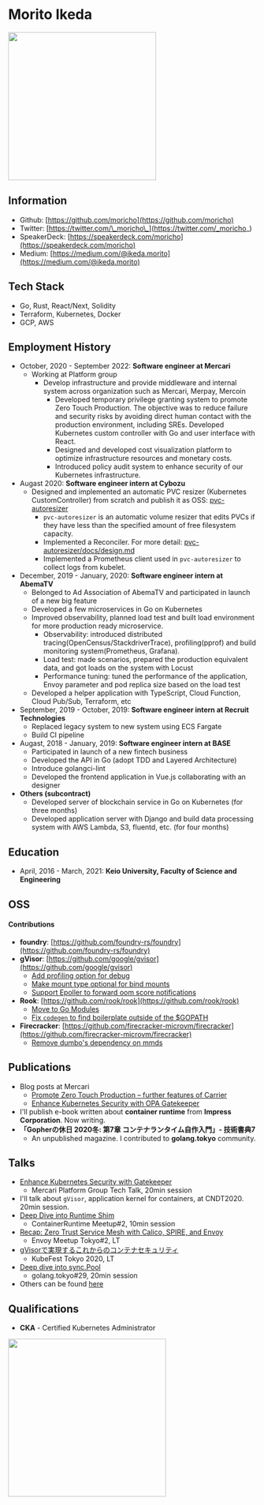 # Morito Ikeda

<img width="300" src="https://moricho.github.io/images/profile.jpg">

## Information
- Github: [https://github.com/moricho](https://github.com/moricho)
- Twitter: [https://twitter.com/\_moricho\_](https://twitter.com/_moricho_)
- SpeakerDeck: [https://speakerdeck.com/moricho](https://speakerdeck.com/moricho)
- Medium: [https://medium.com/@ikeda.morito](https://medium.com/@ikeda.morito)

## Tech Stack
- Go, Rust, React/Next, Solidity
- Terraform, Kubernetes, Docker
- GCP, AWS

## Employment History
- October, 2020 - September 2022: __Software engineer at Mercari__
  - Working at Platform group
    - Develop infrastructure and provide middleware and internal system across organization such as Mercari, Merpay, Mercoin
      - Developed temporary privilege granting system to promote Zero Touch Production. The objective was to reduce failure and security risks by avoiding direct human contact with the production environment, including SREs. Developed Kubernetes custom controller with Go and user interface with React.
      - Designed and developed cost visualization platform to optimize infrastructure resources and monetary costs.
      - Introduced policy audit system to enhance security of our Kubernetes infrastructure. 
- Augast 2020: __Software engineer intern at Cybozu__
  - Designed and implemented an automatic PVC resizer (Kubernetes CustomController) from scratch and publish it as OSS: [pvc-autoresizer](https://github.com/topolvm/pvc-autoresizer)
    -  `pvc-autoresizer` is an automatic volume resizer that edits PVCs if they have less than the specified amount of free filesystem capacity.
    - Implemented a Reconciler. For more detail: [pvc-autoresizer/docs/design.md](https://github.com/topolvm/pvc-autoresizer/blob/master/docs/design.md)
    - Implemented a Prometheus client used in `pvc-autoresizer` to collect logs from kubelet.
- December, 2019 - January, 2020: __Software engineer intern at AbemaTV__
  - Belonged to Ad Association of AbemaTV and participated in launch of a new big feature
  - Developed a few microservices in Go on Kubernetes
  - Improved observability, planned load test and built load environment for more production ready microservice.
    - Observability: introduced distributed tracing(OpenCensus/StackdriverTrace), profiling(pprof) and build monitoring system(Prometheus, Grafana).
    - Load test: made scenarios, prepared the production equivalent data, and got loads on the system with Locust
    - Performance tuning: tuned the performance of the application, Envoy parameter and pod replica size based on the load test
  - Developed a helper application with TypeScript, Cloud Function, Cloud Pub/Sub, Terraform, etc
- September, 2019 - October, 2019: __Software engineer intern at Recruit Technologies__
  - Replaced legacy system to new system using ECS Fargate
  - Build CI pipeline
- Augast, 2018 - January, 2019: __Software engineer intern at BASE__
  - Participated in launch of a new fintech business
  - Developed the API in Go (adopt TDD and Layered Architecture)
  - Introduce golangci-lint
  - Developed the frontend application in Vue.js collaborating with an designer
- __Others (subcontract)__
  - Developed server of blockchain service in Go on Kubernetes (for three months)
  - Developed application server with Django and build data processing system with AWS Lambda, S3, fluentd, etc. (for four months)

## Education
- April, 2016 - March, 2021: __Keio University, Faculty of Science and Engineering__

## OSS

#### Contributions
- __foundry__: [https://github.com/foundry-rs/foundry](https://github.com/foundry-rs/foundry)
- __gVisor__: [https://github.com/google/gvisor](https://github.com/google/gvisor)
  - [Add profiling option for debug](https://github.com/google/gvisor/pull/1951)
  - [Make mount type optional for bind mounts](https://github.com/google/gvisor/pull/2487)
  - [Support Epoller to forward oom score notifications](https://github.com/google/gvisor-containerd-shim/issues/56)
- __Rook__: [https://github.com/rook/rook](https://github.com/rook/rook)
  - [Move to Go Modules](https://github.com/rook/rook/pull/4984)
  - [Fix `codegen` to find boilerplate outside of the $GOPATH](https://github.com/rook/rook/pull/5110)
- __Firecracker__: [https://github.com/firecracker-microvm/firecracker](https://github.com/firecracker-microvm/firecracker)
  - [Remove dumbo's dependency on mmds](https://github.com/firecracker-microvm/firecracker/pull/1813)

## Publications
- Blog posts at Mercari
  - [Promote Zero Touch Production – further features of Carrier](https://engineering.mercari.com/en/blog/entry/20220201-promote-zero-touch-production-further-features-of-carrier/)
  - [Enhance Kubernetes Security with OPA Gatekeeper](https://engineering.mercari.com/en/blog/entry/20201222-enhance-kubernetes-security-with-opa-gatekeeper/)
- I'll publish e-book written about __container runtime__ from __Impress Corporation__. Now writing.
- __「Gopherの休日 2020冬: 第7章 コンテナランタイム自作入門」- 技術書典7__
  - An unpublished magazine. I contributed to __golang.tokyo__ community.

## Talks
- [Enhance Kubernetes Security with Gatekeeper](https://speakerdeck.com/moricho/enhance-kubernetes-security-with-gatekeeper)
  - Mercari Platform Group Tech Talk, 20min session
- I'll talk about `gVisor`, application kernel for containers, at CNDT2020. 20min session.
- [Deep Dive into Runtime Shim](https://speakerdeck.com/moricho/deep-dive-into-runtime-shim)
  - ContainerRuntime Meetup#2, 10min session
- [Recap: Zero Trust Service Mesh with Calico, SPIRE, and Envoy](https://speakerdeck.com/moricho/recap-zero-trust-service-mesh-with-calico-spire-and-envoy)
  - Envoy Meetup Tokyo#2, LT
- [gVisorで実現するこれからのコンテナセキュリティ](https://speakerdeck.com/moricho/gvisordeshi-xian-surukorekarafalsekontenasekiyuritei)
  - KubeFest Tokyo 2020, LT
- [Deep dive into sync.Pool](https://speakerdeck.com/moricho/deep-dive-into-sync-dot-pool)
  - golang.tokyo#29, 20min session
- Others can be found [here](https://speakerdeck.com/moricho)

## Qualifications
- __CKA__ - Certified Kubernetes Administrator

<img width="320" src="https://moricho.github.io/images/cka.png">
